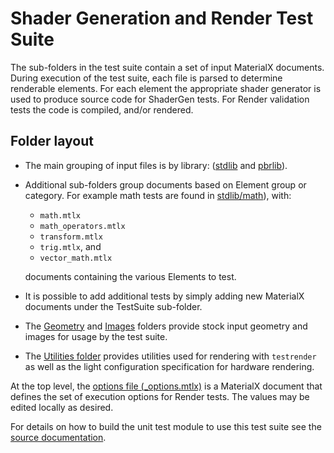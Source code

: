 # Shader Generation and Render Test Suite

The sub-folders in the test suite contain a set of input MaterialX documents. During execution of the test suite, each file is parsed to determine renderable elements.  For each element the appropriate shader generator is used to produce source code for ShaderGen tests. For Render validation tests the code is compiled, and/or rendered.

## Folder layout

- The main grouping of input files is by library: ([stdlib](stdlib) and [pbrlib](pbrlib)).
- Additional sub-folders group documents based on Element group or category. For example math tests are found in [stdlib/math](stdlib/math)), with:
    - `math.mtlx`
    - `math_operators.mtlx`
    - `transform.mtlx`
    - `trig.mtlx`, and
    - `vector_math.mtlx`

  documents containing the various Elements to test.
- It is possible to add additional tests by simply adding new MaterialX documents under the TestSuite sub-folder.
- The [Geometry](../../Geometry) and [Images](../../Images) folders provide stock input geometry and images for usage by the test suite.
- The [Utilities folder](Utilities) provides utilities used for rendering with `testrender` as well as the light configuration specification for hardware rendering.

At the top level, the [options file (_options.mtlx)](_options.mtlx) is a MaterialX document that defines the set of execution options for Render tests. The values may be edited locally as desired.

For details on how to build the unit test module to use this test suite see the [source documentation](../../../source/MaterialXTest/README.md).
